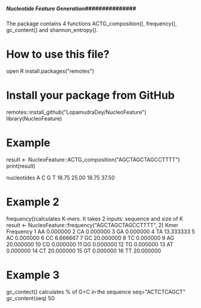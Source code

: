 ##### Nucleotide Feature Generation###############
The package contains 4 functions ACTG_composition(), frequency(), gc_content() and shannon_entropy().
# How to use this file?
open R
install.packages("remotes")
# Install your package from GitHub
remotes::install_github("LopamudraDey/NucleoFeature")
library(NucleoFeature)
# Example 
result <- NucleoFeature::ACTG_composition("AGCTAGCTAGCCTTTT")
print(result)

nucleotides
    A     C     G     T 
18.75 25.00 18.75 37.50

# Example 2
frequency()calculates K-mers.
It takes 2 inputs: sequence and size of K
result <- NucleoFeature::frequency("AGCTAGCTAGCCTTTT", 2)
   Kmer Frequency
1    AA  0.000000
2    CA  0.000000
3    GA  0.000000
4    TA 13.333333
5    AC  0.000000
6    CC  6.666667
7    GC 20.000000
8    TC  0.000000
9    AG 20.000000
10   CG  0.000000
11   GG  0.000000
12   TG  0.000000
13   AT  0.000000
14   CT 20.000000
15   GT  0.000000
16   TT 20.000000


# Example 3
gc_contect() calculates % of G+C in the sequence 
seq="ACTCTCAGCT"
gc_content(seq)
50
